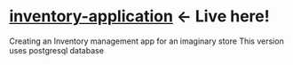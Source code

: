 # <a href="">inventory-application</a> <- Live here!

Creating an Inventory management app for an imaginary store
This version uses postgresql database
